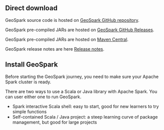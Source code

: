 
## Direct download

GeoSpark source code is hosted on [GeoSpark GitHub repository](https://github.com/DataSystemsLab/GeoSpark).

GeoSpark pre-compiled JARs are hosted on [GeoSpark GitHub Releases](https://github.com/DataSystemsLab/GeoSpark/releases).

GeoSpark pre-compiled JARs are hosted on [Maven Central](GeoSpark-All-Modules-Maven-Central-Coordinates).

GeoSpark release notes are here [Release notes](GeoSpark-All-Modules-Release-notes).

## Install GeoSpark

Before starting the GeoSpark journey, you need to make sure your Apache Spark cluster is ready.

There are two ways to use a Scala or Java library with Apache Spark. You can user either one to run GeoSpark.

* Spark interactive Scala shell: easy to start, good for new learners to try simple functions
* Self-contained Scala / Java project: a steep learning curve of package management, but good for large projects